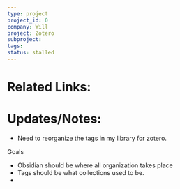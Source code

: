 ```yaml
---
type: project
project_id: 0
company: Will
project: Zotero
subproject: 
tags: 
status: stalled
---
```

# Related Links:
# Updates/Notes:
- Need to reorganize the tags in my library for zotero. 

Goals
- Obsidian should be where all organization takes place
- Tags should be what collections used to be. 
- 

